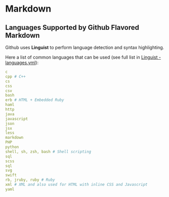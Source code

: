 # Markdown

## Languages Supported by Github Flavored Markdown

Github uses **Linguist** to perform language detection and syntax highlighting.

Here a list of common languages that can be used (see full list in [Linguist - languages.yml](https://github.com/github/linguist/blob/master/lib/linguist/languages.yml)):

```yaml
c
cpp # C++
cs
css
csv
bash
erb # HTML + Embedded Ruby
haml
http
java
javascript
json
jsx
less
markdown
PHP
python
shell, sh, zsh, bash # Shell scripting
sql
scss
sql
svg
swift
rb, jruby, ruby # Ruby
xml # XML and also used for HTML with inline CSS and Javascript
yaml
```
